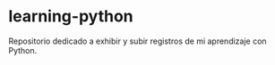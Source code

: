# learning-python


Repositorio dedicado a exhibir y subir registros de mi aprendizaje con Python.


